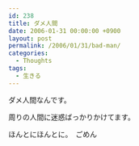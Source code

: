 ```yaml
---
id: 238
title: ダメ人間
date: 2006-01-31 00:00:00 +0900
layout: post
permalink: /2006/01/31/bad-man/
categories:
  - Thoughts
tags:
  - 生きる
---
```

ダメ人間なんです。
  
周りの人間に迷惑ばっかりかけてます。

ほんとにほんとに。　ごめん
